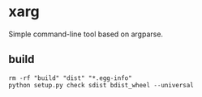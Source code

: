 xarg
====

Simple command-line tool based on argparse.

build
-----

```shell
rm -rf "build" "dist" "*.egg-info"
python setup.py check sdist bdist_wheel --universal
```
